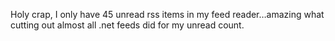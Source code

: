 <!--
id: 859568311
link: http://kevinisom.info/post/859568311/holy-crap-i-only-have-45-unread-rss-items-in-my
slug: holy-crap-i-only-have-45-unread-rss-items-in-my
date: Mon Jul 26 2010 15:32:57 GMT+1200 (NZST)
raw: {"blog_name":"kevinisom","id":859568311,"post_url":"http://kevinisom.info/post/859568311/holy-crap-i-only-have-45-unread-rss-items-in-my","slug":"holy-crap-i-only-have-45-unread-rss-items-in-my","type":"text","date":"2010-07-26 03:32:57 GMT","timestamp":1280115177,"state":"published","format":"html","reblog_key":"bgAvq4KA","tags":[],"short_url":"http://tmblr.co/Zw68YypE-Yt","highlighted":[],"feed_item":"http://twitter.com/kev_nz/statuses/19534353311","from_feed_id":"650289","note_count":0,"title":null,"body":"<p>Holy crap, I only have 45 unread rss items in my feed reader&#8230;amazing what cutting out almost all .net feeds did for my unread count.</p>"}
publish: 2010-07-026
tags: 
title: null
-->


Holy crap, I only have 45 unread rss items in my feed reader…amazing
what cutting out almost all .net feeds did for my unread count.


